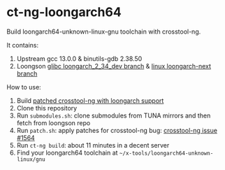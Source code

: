 # ct-ng-loongarch64

Build loongarch64-unknown-linux-gnu toolchain with crosstool-ng.

It contains:

1. Upstream gcc 13.0.0 & binutils-gdb 2.38.50
2. Loongson [glibc loongarch_2_34_dev branch](https://github.com/loongson/glibc/tree/loongarch_2_34_dev) & [linux loongarch-next branch](https://github.com/loongson/linux/tree/loongarch-next)

How to use:

1. Build [patched crosstool-ng with loongarch support](https://github.com/jiegec/crosstool-ng/tree/loongarch)
2. Clone this repository
3. Run `submodules.sh`: clone submodules from TUNA mirrors and then fetch from loongson repo
4. Run `patch.sh`: apply patches for crosstool-ng bug: [crosstool-ng issue #1564](https://github.com/crosstool-ng/crosstool-ng/issues/1564)
4. Run `ct-ng build`: about 11 minutes in a decent server
5. Find your loongarch64 toolchain at `~/x-tools/loongarch64-unknown-linux/gnu`